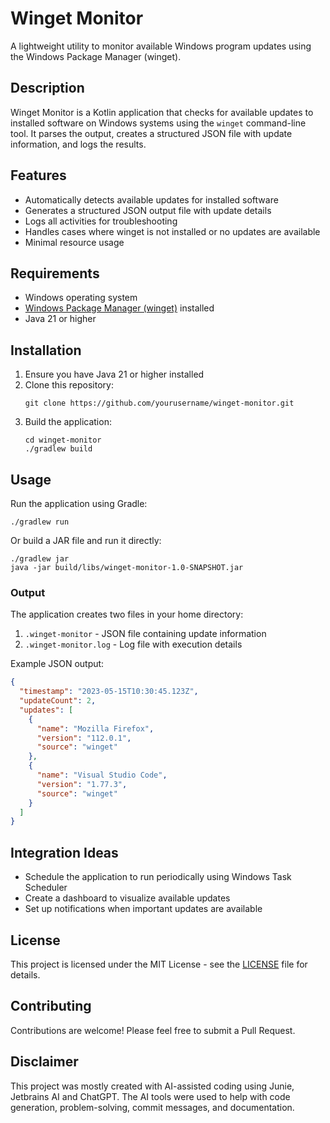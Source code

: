 # Winget Monitor

A lightweight utility to monitor available Windows program updates using the Windows Package Manager (winget).

## Description

Winget Monitor is a Kotlin application that checks for available updates to installed software on Windows systems using the `winget` command-line tool. It parses the output, creates a structured JSON file with update information, and logs the results.

## Features

- Automatically detects available updates for installed software
- Generates a structured JSON output file with update details
- Logs all activities for troubleshooting
- Handles cases where winget is not installed or no updates are available
- Minimal resource usage

## Requirements

- Windows operating system
- [Windows Package Manager (winget)](https://github.com/microsoft/winget-cli) installed
- Java 21 or higher

## Installation

1. Ensure you have Java 21 or higher installed
2. Clone this repository:
   ```
   git clone https://github.com/yourusername/winget-monitor.git
   ```
3. Build the application:
   ```
   cd winget-monitor
   ./gradlew build
   ```

## Usage

Run the application using Gradle:

```
./gradlew run
```

Or build a JAR file and run it directly:

```
./gradlew jar
java -jar build/libs/winget-monitor-1.0-SNAPSHOT.jar
```

### Output

The application creates two files in your home directory:

1. `.winget-monitor` - JSON file containing update information
2. `.winget-monitor.log` - Log file with execution details

Example JSON output:

```json
{
  "timestamp": "2023-05-15T10:30:45.123Z",
  "updateCount": 2,
  "updates": [
    {
      "name": "Mozilla Firefox",
      "version": "112.0.1",
      "source": "winget"
    },
    {
      "name": "Visual Studio Code",
      "version": "1.77.3",
      "source": "winget"
    }
  ]
}
```

## Integration Ideas

- Schedule the application to run periodically using Windows Task Scheduler
- Create a dashboard to visualize available updates
- Set up notifications when important updates are available

## License

This project is licensed under the MIT License - see the [LICENSE](LICENSE) file for details.

## Contributing

Contributions are welcome! Please feel free to submit a Pull Request.

## Disclaimer

This project was mostly created with AI-assisted coding using Junie, Jetbrains AI and ChatGPT. The AI tools were used to help with code generation, problem-solving, commit messages, and documentation.
